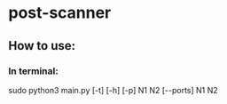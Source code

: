 # post-scanner

## How to use:
### In terminal:
sudo python3 main.py [-t] [-h] [-p] N1 N2 [--ports] N1 N2 <host>
